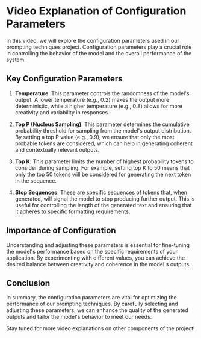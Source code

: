 # Video Explanation of Configuration Parameters

In this video, we will explore the configuration parameters used in our prompting techniques project. Configuration parameters play a crucial role in controlling the behavior of the model and the overall performance of the system. 

## Key Configuration Parameters

1. **Temperature**: This parameter controls the randomness of the model's output. A lower temperature (e.g., 0.2) makes the output more deterministic, while a higher temperature (e.g., 0.8) allows for more creativity and variability in responses.

2. **Top P (Nucleus Sampling)**: This parameter determines the cumulative probability threshold for sampling from the model's output distribution. By setting a top P value (e.g., 0.9), we ensure that only the most probable tokens are considered, which can help in generating coherent and contextually relevant outputs.

3. **Top K**: This parameter limits the number of highest probability tokens to consider during sampling. For example, setting top K to 50 means that only the top 50 tokens will be considered for generating the next token in the sequence.

4. **Stop Sequences**: These are specific sequences of tokens that, when generated, will signal the model to stop producing further output. This is useful for controlling the length of the generated text and ensuring that it adheres to specific formatting requirements.

## Importance of Configuration

Understanding and adjusting these parameters is essential for fine-tuning the model's performance based on the specific requirements of your application. By experimenting with different values, you can achieve the desired balance between creativity and coherence in the model's outputs.

## Conclusion

In summary, the configuration parameters are vital for optimizing the performance of our prompting techniques. By carefully selecting and adjusting these parameters, we can enhance the quality of the generated outputs and tailor the model's behavior to meet our needs. 

Stay tuned for more video explanations on other components of the project!